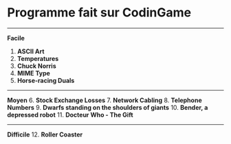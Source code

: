 Programme fait sur CodinGame
=============================
--------------------------------------
**Facile**
1. **ASCII Art** 
2. **Temperatures** 
3. **Chuck Norris** 
4. **MIME Type** 
5. **Horse-racing Duals** 

--------------------------------------- 
**Moyen**
6. **Stock Exchange Losses** 
7. **Network Cabling** 
8. **Telephone Numbers** 
9. **Dwarfs standing on the shoulders of giants** 
10. **Bender, a depressed robot**
11. **Docteur Who - The Gift**

--------------------------------------- 
**Difficile**
12. **Roller Coaster** 